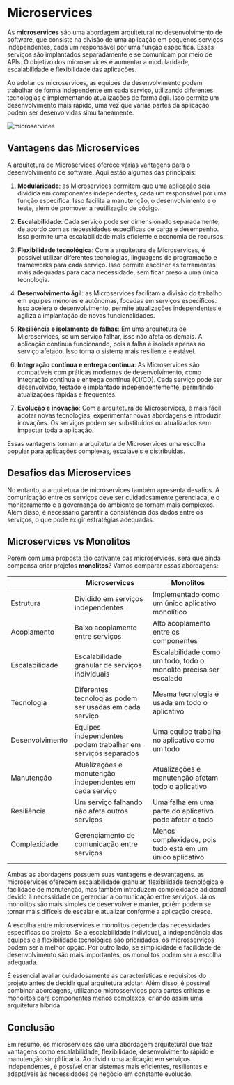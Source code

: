 # Microservices

As **microservices** são uma abordagem arquitetural no desenvolvimento de software, que consiste na divisão de uma aplicação em pequenos serviços independentes, cada um responsável por uma função específica. Esses serviços são implantados separadamente e se comunicam por meio de APIs. O objetivo dos microservices é aumentar a modularidade, escalabilidade e flexibilidade das aplicações.

Ao adotar os microservices, as equipes de desenvolvimento podem trabalhar de forma independente em cada serviço, utilizando diferentes tecnologias e implementando atualizações de forma ágil. Isso permite um desenvolvimento mais rápido, uma vez que várias partes da aplicação podem ser desenvolvidas simultaneamente.

![microservices](images/microservices/microservices.avif)

## Vantagens das Microservices

A arquitetura de Microservices oferece várias vantagens para o desenvolvimento de software. Aqui estão algumas das principais:

1. **Modularidade**: as Microservices permitem que uma aplicação seja dividida em componentes independentes, cada um responsável por uma função específica. Isso facilita a manutenção, o desenvolvimento e o teste, além de promover a reutilização de código.

2. **Escalabilidade**: Cada serviço pode ser dimensionado separadamente, de acordo com as necessidades específicas de carga e desempenho. Isso permite uma escalabilidade mais eficiente e economia de recursos.

3. **Flexibilidade tecnológica**: Com a arquitetura de Microservices, é possível utilizar diferentes tecnologias, linguagens de programação e frameworks para cada serviço. Isso permite escolher as ferramentas mais adequadas para cada necessidade, sem ficar preso a uma única tecnologia.

4. **Desenvolvimento ágil**: as Microservices facilitam a divisão do trabalho em equipes menores e autônomas, focadas em serviços específicos. Isso acelera o desenvolvimento, permite atualizações independentes e agiliza a implantação de novas funcionalidades.

5. **Resiliência e isolamento de falhas**: Em uma arquitetura de Microservices, se um serviço falhar, isso não afeta os demais. A aplicação continua funcionando, pois a falha é isolada apenas ao serviço afetado. Isso torna o sistema mais resiliente e estável.

6. **Integração contínua e entrega contínua**: As Microservices são compatíveis com práticas modernas de desenvolvimento, como integração contínua e entrega contínua (CI/CD). Cada serviço pode ser desenvolvido, testado e implantado independentemente, permitindo atualizações rápidas e frequentes.

7. **Evolução e inovação**: Com a arquitetura de Microservices, é mais fácil adotar novas tecnologias, experimentar novas abordagens e introduzir inovações. Os serviços podem ser substituídos ou atualizados sem impactar toda a aplicação.

Essas vantagens tornam a arquitetura de Microservices uma escolha popular para aplicações complexas, escaláveis e distribuídas.

## Desafios das Microservices

No entanto, a arquitetura de microservices também apresenta desafios. A comunicação entre os serviços deve ser cuidadosamente gerenciada, e o monitoramento e a governança do ambiente se tornam mais complexos. Além disso, é necessário garantir a consistência dos dados entre os serviços, o que pode exigir estratégias adequadas.

## Microservices vs Monolitos

Porém com uma proposta tão cativante das microservices, será que ainda compensa criar projetos **monolitos**? Vamos comparar essas abordagens:

|           | Microservices                                                | Monolitos                                                     |
|-----------|-------------------------------------------------------------|---------------------------------------------------------------|
| Estrutura | Dividido em serviços independentes                            | Implementado como um único aplicativo monolítico              |
| Acoplamento| Baixo acoplamento entre serviços                             | Alto acoplamento entre os componentes                          |
| Escalabilidade | Escalabilidade granular de serviços individuais           | Escalabilidade como um todo, todo o monolito precisa ser escalado |
| Tecnologia | Diferentes tecnologias podem ser usadas em cada serviço       | Mesma tecnologia é usada em todo o aplicativo                   |
| Desenvolvimento | Equipes independentes podem trabalhar em serviços separados | Uma equipe trabalha no aplicativo como um todo                 |
| Manutenção | Atualizações e manutenção independentes em cada serviço       | Atualizações e manutenção afetam todo o aplicativo              |
| Resiliência | Um serviço falhando não afeta outros serviços                | Uma falha em uma parte do aplicativo pode afetar o todo        |
| Complexidade | Gerenciamento de comunicação entre serviços                   | Menos complexidade, pois tudo está em um único aplicativo      |

Ambas as abordagens possuem suas vantagens e desvantagens. as microservices oferecem escalabilidade granular, flexibilidade tecnológica e facilidade de manutenção, mas também introduzem complexidade adicional devido à necessidade de gerenciar a comunicação entre serviços. Já os monolitos são mais simples de desenvolver e manter, porém podem se tornar mais difíceis de escalar e atualizar conforme a aplicação cresce.

A escolha entre microservices e monolitos depende das necessidades específicas do projeto. Se a escalabilidade individual, a independência das equipes e a flexibilidade tecnológica são prioridades, os microsserviços podem ser a melhor opção. Por outro lado, se simplicidade e facilidade de desenvolvimento são mais importantes, os monolitos podem ser a escolha adequada.

É essencial avaliar cuidadosamente as características e requisitos do projeto antes de decidir qual arquitetura adotar. Além disso, é possível combinar abordagens, utilizando microsserviços para partes críticas e monolitos para componentes menos complexos, criando assim uma arquitetura híbrida.

## Conclusão

Em resumo, os microservices são uma abordagem arquitetural que traz vantagens como escalabilidade, flexibilidade, desenvolvimento rápido e manutenção simplificada. Ao dividir uma aplicação em serviços independentes, é possível criar sistemas mais eficientes, resilientes e adaptáveis às necessidades de negócio em constante evolução.
